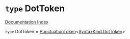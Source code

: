 # `type` DotToken

[Documentation Index](../README.md)

`type` DotToken = [PunctuationToken](../interface.PunctuationToken/README.md)\<[SyntaxKind.DotToken](../enum.SyntaxKind/README.md#dottoken--25)>